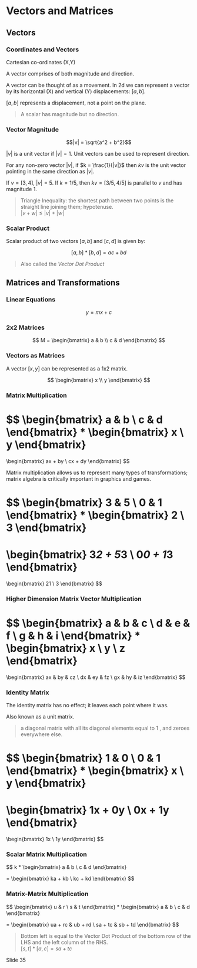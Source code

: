 # Vectors and Matrices

## Vectors

### Coordinates and Vectors

Cartesian co-ordinates (X,Y)

A vector comprises of both magnitude and direction.

A vector can be thought of as a movement. In 2d we can represent a vector by its horizontal (X) and vertical (Y) displacements: $[a, b]$.

$[a, b]$ represents a displacement, not a point on the plane.

> A scalar has magnitude but no direction.

### Vector Magnitude

$$|v| = \sqrt{a^2 + b^2}$$

$|v|$ is a unit vector if $|v| = 1$. Unit vectors can be used to represent direction.

For any non-zero vector $|v|$, if $k = \frac{1}{|v|}$ then $kv$ is the unit vector pointing in the same direction as $|v|$.

If $v = [3, 4]$, $|v| = 5$. If $k = 1/5$, then $kv = [3/5, 4/5]$ is parallel to $v$ and has magnitude $1$. 

> Triangle Inequality: the shortest path between two points is the straight line joining them; hypotenuse. <br>
> $|v + w| \leq |v| + |w|$

### Scalar Product

Scalar product of two vectors $[a,b]$ and $[c,d]$ is given by:

$$[a,b] * [b,d] = ac + bd$$

> Also called the *Vector Dot Product*

## Matrices and Transformations

### Linear Equations

$$y = mx + c$$

### 2x2 Matrices

$$ 
M =
\begin{bmatrix}
a & b \\
c & d
\end{bmatrix}
$$

### Vectors as Matrices

A vector $[x, y]$ can be represented as a 1x2 matrix.

$$ 
\begin{bmatrix}
x \\
y
\end{bmatrix}
$$

### Matrix Multiplication

$$ 
\begin{bmatrix}
a & b \\
c & d
\end{bmatrix}
*
\begin{bmatrix}
x \\
y
\end{bmatrix}
=
\begin{bmatrix}
ax + by \\
cx + dy
\end{bmatrix}
$$

Matrix multiplication allows us to represent many types of transformations; matrix algebra is critically important in graphics and games.

$$ 
\begin{bmatrix}
3 & 5 \\
0 & 1
\end{bmatrix}
*
\begin{bmatrix}
2 \\
3
\end{bmatrix}
=
\begin{bmatrix}
3*2 + 5*3 \\
0*0 + 1*3
\end{bmatrix}
=
\begin{bmatrix}
21 \\
3
\end{bmatrix}
$$

### Higher Dimension Matrix Vector Multiplication

$$ 
\begin{bmatrix}
a & b & c \\
d & e & f \\
g & h & i
\end{bmatrix}
*
\begin{bmatrix}
x \\
y \\
z
\end{bmatrix}
=
\begin{bmatrix}
ax & by & cz \\
dx & ey & fz \\
gx & hy & iz
\end{bmatrix}
$$

### Identity Matrix

The identity matrix has no effect; it leaves each point where it was.

Also known as a unit matrix.

> a diagonal matrix with all its diagonal elements equal to 1 , and zeroes everywhere else.

$$ 
\begin{bmatrix}
1 & 0 \\
0 & 1
\end{bmatrix}
*
\begin{bmatrix}
x \\
y
\end{bmatrix}
=
\begin{bmatrix}
1x + 0y \\
0x + 1y
\end{bmatrix}
=
\begin{bmatrix}
1x \\
1y
\end{bmatrix}
$$

### Scalar Matrix Multiplication

$$ 
k
*
\begin{bmatrix}
a & b \\
c & d
\end{bmatrix}

=
\begin{bmatrix}
ka + kb \\
kc + kd
\end{bmatrix}
$$

### Matrix-Matrix Multiplication
$$
\begin{bmatrix}
u & r \\
s & t
\end{bmatrix}
*
\begin{bmatrix}
a & b \\
c & d
\end{bmatrix}

=
\begin{bmatrix}
ua + rc & ub + rd \\
sa + tc & sb + td
\end{bmatrix}
$$

> Bottom left is equal to the Vector Dot Product of the bottom row of the LHS and the left column of the RHS. <br>
> $[s, t] * [a, c] = sa+tc$

Slide 35